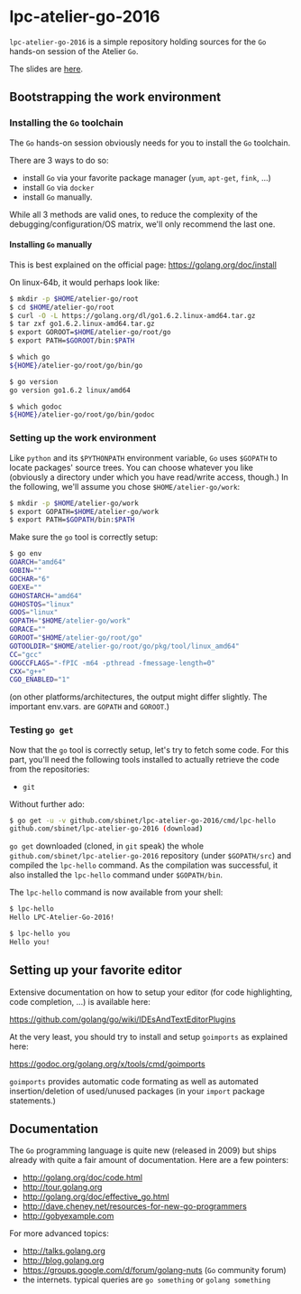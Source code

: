 lpc-atelier-go-2016
===================

`lpc-atelier-go-2016` is a simple repository holding sources for the `Go`
hands-on session of the Atelier `Go`.

The slides are [here](http://talks.godoc.org/github.com/sbinet/lpc-atelier-go-2016/talk.slide).

## Bootstrapping the work environment

### Installing the `Go` toolchain

The `Go` hands-on session obviously needs for you to install the `Go`
toolchain.

There are 3 ways to do so:
- install `Go` via your favorite package manager (`yum`, `apt-get`,
  `fink`, ...)
- install `Go` via `docker`
- install `Go` manually.

While all 3 methods are valid ones, to reduce the complexity of the
debugging/configuration/OS matrix, we'll only recommend the last one.

#### Installing `Go` manually

This is best explained on the official page:
https://golang.org/doc/install

On linux-64b, it would perhaps look like:

```sh
$ mkdir -p $HOME/atelier-go/root
$ cd $HOME/atelier-go/root
$ curl -O -L https://golang.org/dl/go1.6.2.linux-amd64.tar.gz
$ tar zxf go1.6.2.linux-amd64.tar.gz
$ export GOROOT=$HOME/atelier-go/root/go
$ export PATH=$GOROOT/bin:$PATH

$ which go
${HOME}/atelier-go/root/go/bin/go

$ go version
go version go1.6.2 linux/amd64

$ which godoc
${HOME}/atelier-go/root/go/bin/godoc
```

### Setting up the work environment

Like `python` and its `$PYTHONPATH` environment variable, `Go` uses
`$GOPATH` to locate packages' source trees.
You can choose whatever you like (obviously a directory under which
you have read/write access, though.)
In the following, we'll assume you chose `$HOME/atelier-go/work`:

```sh
$ mkdir -p $HOME/atelier-go/work
$ export GOPATH=$HOME/atelier-go/work
$ export PATH=$GOPATH/bin:$PATH
```

Make sure the `go` tool is correctly setup:

```sh
$ go env
GOARCH="amd64"
GOBIN=""
GOCHAR="6"
GOEXE=""
GOHOSTARCH="amd64"
GOHOSTOS="linux"
GOOS="linux"
GOPATH="$HOME/atelier-go/work"
GORACE=""
GOROOT="$HOME/atelier-go/root/go"
GOTOOLDIR="$HOME/atelier-go/root/go/pkg/tool/linux_amd64"
CC="gcc"
GOGCCFLAGS="-fPIC -m64 -pthread -fmessage-length=0"
CXX="g++"
CGO_ENABLED="1"
```

(on other platforms/architectures, the output might differ
slightly. The important env.vars. are `GOPATH` and `GOROOT`.)

### Testing `go get`

Now that the `go` tool is correctly setup, let's try to fetch some
code.
For this part, you'll need the following tools installed to actually retrieve the code from the repositories:
- `git`

Without further ado:

```sh
$ go get -u -v github.com/sbinet/lpc-atelier-go-2016/cmd/lpc-hello
github.com/sbinet/lpc-atelier-go-2016 (download)
```

`go get` downloaded (cloned, in `git` speak) the whole
`github.com/sbinet/lpc-atelier-go-2016` repository (under `$GOPATH/src`) and
compiled the `lpc-hello` command.
As the compilation was successful, it also installed the `lpc-hello`
command under `$GOPATH/bin`.

The `lpc-hello` command is now available from your shell:

```sh
$ lpc-hello
Hello LPC-Atelier-Go-2016!

$ lpc-hello you
Hello you!
```

## Setting up your favorite editor

Extensive documentation on how to setup your editor (for code
highlighting, code completion, ...) is available here:

 https://github.com/golang/go/wiki/IDEsAndTextEditorPlugins
 
At the very least, you should try to install and setup `goimports` as
explained here:

 https://godoc.org/golang.org/x/tools/cmd/goimports

`goimports` provides automatic code formating as well as automated
insertion/deletion of used/unused packages (in your `import` package
statements.)

## Documentation

The `Go` programming language is quite new (released in 2009) but
ships already with quite a fair amount of documentation.
Here are a few pointers:

- http://golang.org/doc/code.html
- http://tour.golang.org
- http://golang.org/doc/effective_go.html
- http://dave.cheney.net/resources-for-new-go-programmers
- http://gobyexample.com

For more advanced topics:

- http://talks.golang.org
- http://blog.golang.org
- https://groups.google.com/d/forum/golang-nuts (`Go` community forum)
- the internets. typical queries are `go something` or `golang something`
